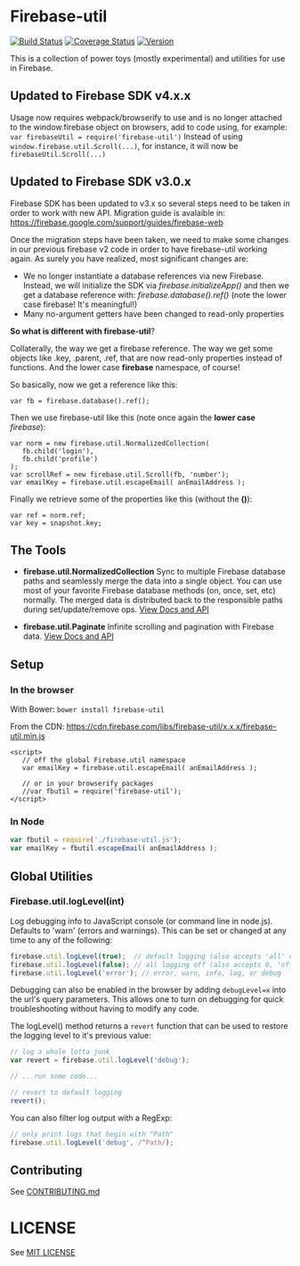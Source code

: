 # Firebase-util

[![Build Status](https://travis-ci.org/firebase/firebase-util.svg?branch=master)](https://travis-ci.org/firebase/firebase-util)
[![Coverage Status](https://img.shields.io/coveralls/firebase/firebase-util.svg)](https://coveralls.io/r/firebase/firebase-util)
[![Version](https://badge.fury.io/gh/firebase%2Ffirebase-util.svg)](http://badge.fury.io/gh/firebase%2Ffirebase-util)

This is a collection of power toys (mostly experimental) and utilities for use in Firebase.

## Updated to Firebase SDK v4.x.x

Usage now requires webpack/browserify to use and is no longer attached to the window.firebase object on browsers, add to code using, for example:
`var firebaseUtil = require('firebase-util')`
Instead of using `window.firebase.util.Scroll(...)`, for instance, it will now be `firebaseUtil.Scroll(...)`

## Updated to Firebase SDK v3.0.x

Firebase SDK has been updated to v3.x so several steps need to be taken in order to work with new API.
Migration guide is avalaible in: https://firebase.google.com/support/guides/firebase-web

Once the migration steps have been taken, we need to make some changes in our previous firebase v2 code in order to have firebase-util working again.
As surely you have realized, most significant changes are:
 - We no longer instantiate a database references via new Firebase. Instead, we will initialize the SDK via *firebase.initializeApp()* and then we get a database reference with: *firebase.database().ref()* (note the lower case firebase! It's meaningful!)
 - Many no-argument getters have been changed to read-only properties
 
**So what is different with firebase-util**?

Collaterally, the way we get a firebase reference. The way we get some objects like .key, .parent, .ref, that are now read-only properties instead of functions. And the lower case **firebase** namespace, of course!

So basically, now we get a reference like this:
```
var fb = firebase.database().ref();
```
Then we use firebase-util like this (note once again the **lower case** *firebase*):
```
var norm = new firebase.util.NormalizedCollection(
   fb.child('login'),
   fb.child('profile')
);
var scrollRef = new firebase.util.Scroll(fb, 'number');
var emailKey = firebase.util.escapeEmail( anEmailAddress );
```

Finally we retrieve some of the properties like this (without the **()**):
```
var ref = norm.ref;
var key = snapshot.key;
```

## The Tools

 - **firebase.util.NormalizedCollection**
   Sync to multiple Firebase database paths and seamlessly merge the data into a single object. You can use most of your favorite
   Firebase database methods (on, once, set, etc) normally. The merged data is distributed back to the responsible paths
   during set/update/remove ops. [View Docs and API](src/NormalizedCollection/README.md)

 - **firebase.util.Paginate**
   Infinite scrolling and pagination with Firebase data. [View Docs and API](src/Paginate/README.md)

## Setup

### In the browser

With Bower: `bower install firebase-util`

From the CDN: https://cdn.firebase.com/libs/firebase-util/x.x.x/firebase-util.min.js

```
<script>
   // off the global Firebase.util namespace
   var emailKey = firebase.util.escapeEmail( anEmailAddress );

   // or in your browserify packages
   //var fbutil = require('firebase-util');
</script>
```

### In Node

```javascript
var fbutil = require('./firebase-util.js');
var emailKey = fbutil.escapeEmail( anEmailAddress );
```

## Global Utilities

### Firebase.util.logLevel(int)

Log debugging info to JavaScript console (or command line in node.js). Defaults to 'warn' (errors and warnings).
This can be set or changed at any time to any of the following:

```javascript
firebase.util.logLevel(true);  // default logging (also accepts 'all' or 'on')
firebase.util.logLevel(false); // all logging off (also accepts 0, 'off' or 'none')
firebase.util.logLevel('error'); // error, warn, info, log, or debug
```

Debugging can also be enabled in the browser by adding `debugLevel=x` into the url's query parameters. This allows one to turn on debugging for quick troubleshooting without having to modify any code.

The logLevel() method returns a `revert` function that can be used to restore the logging level to it's previous value:

```javascript
// log a whole lotta junk
var revert = firebase.util.logLevel('debug');

// ...run some code...

// revert to default logging
revert();
```

You can also filter log output with a RegExp:

```javascript
// only print logs that begin with "Path"
firebase.util.logLevel('debug', /^Path/);
```

## Contributing

See [CONTRIBUTING.md](CONTRIBUTING.md)

# LICENSE

See [MIT LICENSE](MIT)
